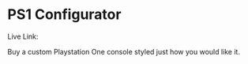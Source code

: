 # PS1 Configurator

Live Link:

Buy a custom Playstation One console styled just how you would like it.